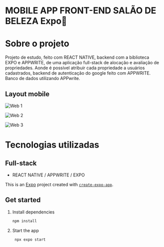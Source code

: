 # MOBILE APP FRONT-END SALÃO DE BELEZA Expo👋

# Sobre o projeto

Projeto de estudo, feito com REACT NATIVE, backend com a biblioteca EXPO e APPWRITE, de uma aplicação full-stack de alocação e avaliação de propriedades. Aonde é possível atribuir cada propriedade a usuários cadastrados, backend de autenticação do google feito com APPWRITE. Banco de dados utilizando APPwrite.

## Layout mobile
![Web 1](https://github.com/icaro9293/RealEstate-ReactNativeApp/blob/main/assets/screenshots/Imagem%20do%20WhatsApp%20de%202025-03-15%20%C3%A0(s)%2010.44.13_1d2684f5.jpg)

![Web 2](https://github.com/icaro9293/RealEstate-ReactNativeApp/blob/main/assets/screenshots/Imagem%20do%20WhatsApp%20de%202025-03-15%20%C3%A0(s)%2010.44.13_79e6a2ce.jpg)

![Web 3](https://github.com/icaro9293/RealEstate-ReactNativeApp/blob/main/assets/screenshots/Imagem%20do%20WhatsApp%20de%202025-03-15%20%C3%A0(s)%2010.44.13_ba67e6fc.jpg)


# Tecnologias utilizadas
## Full-stack
- REACT NATIVE / APPWRITE / EXPO

This is an [Expo](https://expo.dev) project created with [`create-expo-app`](https://www.npmjs.com/package/create-expo-app).

## Get started

1. Install dependencies

   ```bash
   npm install
   ```

2. Start the app

   ```bash
    npx expo start
   ```


